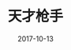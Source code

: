 ---
layout: movie-review
title: 天才枪手
description: >
  本科的时候和室友去看的，挺赤激的。
category: 电影
img: assets/img/movie/before2020/天才枪手.webp
star: 4
date: 2017-10-13
---
